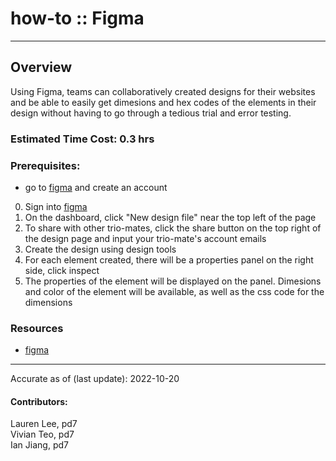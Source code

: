 # how-to :: Figma
---
## Overview
Using Figma, teams can collaboratively created designs for their websites and be able to easily get dimesions and  hex codes of the elements in their design without having to go through a tedious trial and error testing.

### Estimated Time Cost: 0.3 hrs

### Prerequisites:

- go to [figma](https://www.figma.com/) and create an account 

0. Sign into [figma](https://www.figma.com/)
1. On the dashboard, click "New design file" near the top left of the page
2. To share with other trio-mates, click the share button on the top right of the design page and input your trio-mate's account emails
3. Create the design using design tools 
4. For each element created, there will be a properties panel on the right side, click inspect
5. The properties of the element will be displayed on the panel. Dimesions and color of the element will be available, as well as the css code for the dimensions

### Resources
* [figma](https://www.figma.com/) 

---

Accurate as of (last update): 2022-10-20

#### Contributors:  
Lauren Lee, pd7  
Vivian Teo, pd7  
Ian Jiang, pd7  

